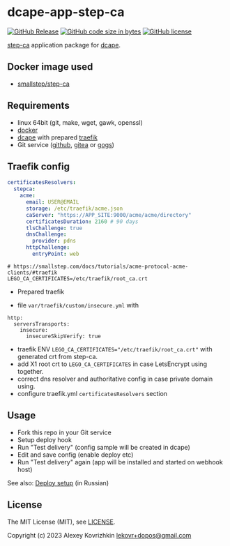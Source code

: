 # dcape-app-step-ca

[![GitHub Release][1]][2] [![GitHub code size in bytes][3]]() [![GitHub license][4]][5]

[1]: https://img.shields.io/github/release/dopos/dcape-app-step-ca.svg
[2]: https://github.com/dopos/dcape-app-step-ca/releases
[3]: https://img.shields.io/github/languages/code-size/dopos/dcape-app-step-ca.svg
[4]: https://img.shields.io/github/license/dopos/dcape-app-step-ca.svg
[5]: LICENSE

[step-ca](https://github.com/smallstep/certificates/) application package for [dcape](https://github.com/dopos/dcape).

## Docker image used

* [smallstep/step-ca](https://hub.docker.com/r/smallstep/step-ca)

## Requirements

* linux 64bit (git, make, wget, gawk, openssl)
* [docker](http://docker.io)
* [dcape](https://github.com/dopos/dcape) with prepared [traefik](https://traefik.io/)
* Git service ([github](https://github.com), [gitea](https://gitea.io) or [gogs](https://gogs.io))

## Traefik config

```traefik.yml
certificatesResolvers:
  stepca:
    acme:
      email: USER@EMAIL
      storage: /etc/traefik/acme.json
      caServer: "https://APP_SITE:9000/acme/acme/directory"
      certificatesDuration: 2160 # 90 days
      tlsChallenge: true
      dnsChallenge:
        provider: pdns
      httpChallenge:
        entryPoint: web
```

```traefik.env
# https://smallstep.com/docs/tutorials/acme-protocol-acme-clients/#traefik
LEGO_CA_CERTIFICATES=/etc/traefik/root_ca.crt
```

* Prepared traefik
- file `var/traefik/custom/insecure.yml` with 
```
http:
  serversTransports:
    insecure:
      insecureSkipVerify: true
```
- traefik ENV `LEGO_CA_CERTIFICATES="/etc/traefik/root_ca.crt"` with generated crt from step-ca.
- add X1 root crt to `LEGO_CA_CERTIFICATES` in case LetsEncrypt using together.
- correct dns resolver and authoritative config in case private domain using.
- configure traefik.yml `certificatesResolvers` section

## Usage

* Fork this repo in your Git service
* Setup deploy hook
* Run "Test delivery" (config sample will be created in dcape)
* Edit and save config (enable deploy etc)
* Run "Test delivery" again (app will be installed and started on webhook host)

See also: [Deploy setup](https://github.com/dopos/dcape/blob/master/DEPLOY.md) (in Russian)

## License

The MIT License (MIT), see [LICENSE](LICENSE).

Copyright (c) 2023 Alexey Kovrizhkin <lekovr+dopos@gmail.com>
